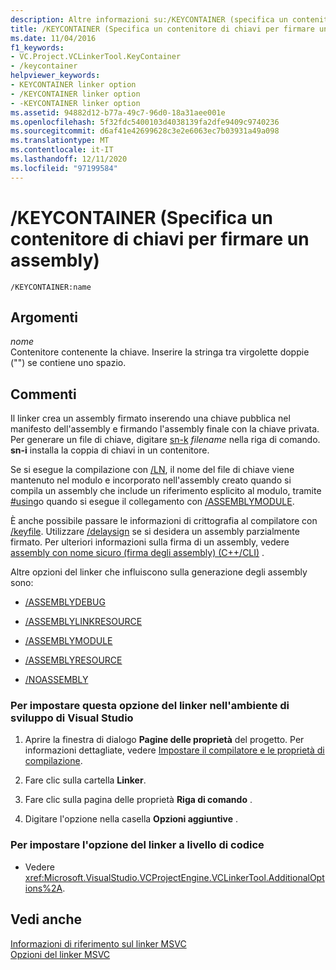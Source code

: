 ```yaml
---
description: Altre informazioni su:/KEYCONTAINER (specifica un contenitore di chiavi per la firma di un assembly)
title: /KEYCONTAINER (Specifica un contenitore di chiavi per firmare un assembly)
ms.date: 11/04/2016
f1_keywords:
- VC.Project.VCLinkerTool.KeyContainer
- /keycontainer
helpviewer_keywords:
- KEYCONTAINER linker option
- /KEYCONTAINER linker option
- -KEYCONTAINER linker option
ms.assetid: 94882d12-b77a-49c7-96d0-18a31aee001e
ms.openlocfilehash: 5f32fdc5400103d4038139fa2dfe9409c9740236
ms.sourcegitcommit: d6af41e42699628c3e2e6063ec7b03931a49a098
ms.translationtype: MT
ms.contentlocale: it-IT
ms.lasthandoff: 12/11/2020
ms.locfileid: "97199584"
---
```

# <a name="keycontainer-specify-a-key-container-to-sign-an-assembly"></a>/KEYCONTAINER (Specifica un contenitore di chiavi per firmare un assembly)

```
/KEYCONTAINER:name
```

## <a name="arguments"></a>Argomenti

*nome*<br/>
Contenitore contenente la chiave. Inserire la stringa tra virgolette doppie ("") se contiene uno spazio.

## <a name="remarks"></a>Commenti

Il linker crea un assembly firmato inserendo una chiave pubblica nel manifesto dell'assembly e firmando l'assembly finale con la chiave privata. Per generare un file di chiave, digitare [sn-k](/dotnet/framework/tools/sn-exe-strong-name-tool) *filename* nella riga di comando. **sn-i** installa la coppia di chiavi in un contenitore.

Se si esegue la compilazione con [/LN](ln-create-msil-module.md), il nome del file di chiave viene mantenuto nel modulo e incorporato nell'assembly creato quando si compila un assembly che include un riferimento esplicito al modulo, tramite [#using](../../preprocessor/hash-using-directive-cpp.md)o quando si esegue il collegamento con [/ASSEMBLYMODULE](assemblymodule-add-a-msil-module-to-the-assembly.md).

È anche possibile passare le informazioni di crittografia al compilatore con [/keyfile](keyfile-specify-key-or-key-pair-to-sign-an-assembly.md). Utilizzare [/delaysign](delaysign-partially-sign-an-assembly.md) se si desidera un assembly parzialmente firmato. Per ulteriori informazioni sulla firma di un assembly, vedere [assembly con nome sicuro (firma degli assembly) (C++/CLI)](../../dotnet/strong-name-assemblies-assembly-signing-cpp-cli.md) .

Altre opzioni del linker che influiscono sulla generazione degli assembly sono:

- [/ASSEMBLYDEBUG](assemblydebug-add-debuggableattribute.md)

- [/ASSEMBLYLINKRESOURCE](assemblylinkresource-link-to-dotnet-framework-resource.md)

- [/ASSEMBLYMODULE](assemblymodule-add-a-msil-module-to-the-assembly.md)

- [/ASSEMBLYRESOURCE](assemblyresource-embed-a-managed-resource.md)

- [/NOASSEMBLY](noassembly-create-a-msil-module.md)

### <a name="to-set-this-linker-option-in-the-visual-studio-development-environment"></a>Per impostare questa opzione del linker nell'ambiente di sviluppo di Visual Studio

1. Aprire la finestra di dialogo **Pagine delle proprietà** del progetto. Per informazioni dettagliate, vedere [Impostare il compilatore e le proprietà di compilazione](../working-with-project-properties.md).

1. Fare clic sulla cartella **Linker**.

1. Fare clic sulla pagina delle proprietà **Riga di comando** .

1. Digitare l'opzione nella casella **Opzioni aggiuntive** .

### <a name="to-set-this-linker-option-programmatically"></a>Per impostare l'opzione del linker a livello di codice

- Vedere <xref:Microsoft.VisualStudio.VCProjectEngine.VCLinkerTool.AdditionalOptions%2A>.

## <a name="see-also"></a>Vedi anche

[Informazioni di riferimento sul linker MSVC](linking.md)<br/>
[Opzioni del linker MSVC](linker-options.md)
